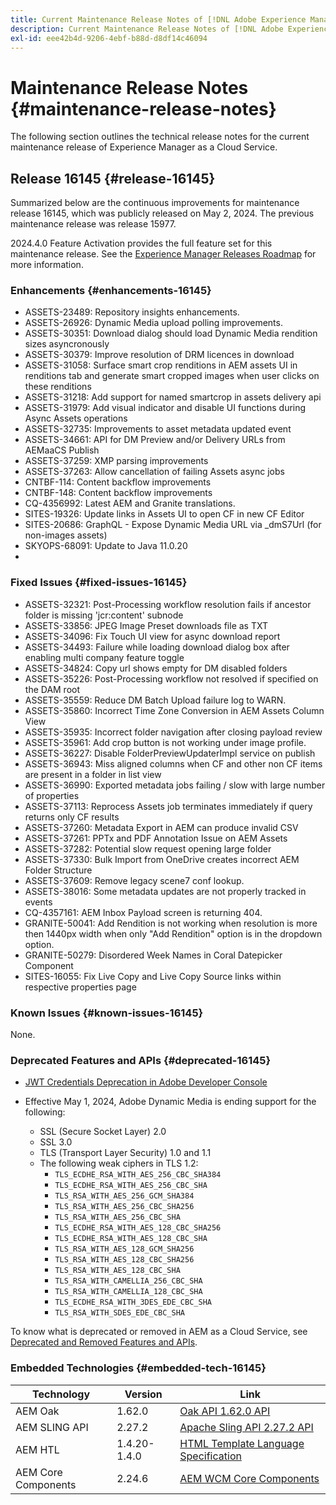 ```yaml
---
title: Current Maintenance Release Notes of [!DNL Adobe Experience Manager] as a Cloud Service.
description: Current Maintenance Release Notes of [!DNL Adobe Experience Manager] as a Cloud Service.
exl-id: eee42b4d-9206-4ebf-b88d-d8df14c46094
---
```

# Maintenance Release Notes {#maintenance-release-notes}

The following section outlines the technical release notes for the current maintenance release of Experience Manager as a Cloud Service.

## Release 16145 {#release-16145}

Summarized below are the continuous improvements for maintenance release 16145, which was publicly released on May 2, 2024. The previous maintenance release was release 15977.

2024.4.0 Feature Activation provides the full feature set for this maintenance release. See the [Experience Manager Releases Roadmap](https://experienceleague.adobe.com/en/docs/experience-manager-release-information/aem-release-updates/update-releases-roadmap) for more information.

### Enhancements {#enhancements-16145}

* ASSETS-23489: Repository insights enhancements.
* ASSETS-26926: Dynamic Media upload polling improvements.
* ASSETS-30351: Download dialog should load Dynamic Media rendition sizes asyncronously
* ASSETS-30379: Improve resolution of DRM licences in download
* ASSETS-31058: Surface smart crop renditions in AEM assets UI in renditions tab and generate smart cropped images when user clicks on these renditions
* ASSETS-31218: Add support for named smartcrop in assets delivery api
* ASSETS-31979: Add visual indicator and disable UI functions during Async Assets operations
* ASSETS-32735: Improvements to asset metadata updated event
* ASSETS-34661: API for DM Preview and/or Delivery URLs from AEMaaCS Publish
* ASSETS-37259: XMP parsing improvements
* ASSETS-37263: Allow cancellation of failing Assets async jobs
* CNTBF-114: Content backflow improvements
* CNTBF-148: Content backflow improvements
* CQ-4356992: Latest AEM and Granite translations.
* SITES-19326: Update links in Assets UI to open CF in new CF Editor
* SITES-20686: GraphQL - Expose Dynamic Media URL via _dmS7Url (for non-images assets)
* SKYOPS-68091: Update to Java 11.0.20 
* 
### Fixed Issues {#fixed-issues-16145}

* ASSETS-32321:	Post-Processing workflow resolution fails if ancestor folder is missing 'jcr:content' subnode
* ASSETS-33856: JPEG Image Preset downloads file as TXT
* ASSETS-34096: Fix Touch UI view for async download report
* ASSETS-34493: Failure while loading download dialog box after enabling multi company feature toggle
* ASSETS-34824:	Copy url shows empty for DM disabled folders
* ASSETS-35226: Post-Processing workflow not resolved if specified on the DAM root
* ASSETS-35559: Reduce DM Batch Upload failure log to WARN.
* ASSETS-35860: Incorrect Time Zone Conversion in AEM Assets Column View
* ASSETS-35935: Incorrect folder navigation after closing payload review
* ASSETS-35961: Add crop button is not working under image profile.
* ASSETS-36227: Disable FolderPreviewUpdaterImpl service on publish
* ASSETS-36943: Miss aligned columns when CF and other non CF items are present in a folder in list view
* ASSETS-36990: Exported metadata jobs failing / slow with large number of properties
* ASSETS-37113: Reprocess Assets job terminates immediately if query returns only CF results
* ASSETS-37260: Metadata Export in AEM can produce invalid CSV
* ASSETS-37261: PPTx and PDF Annotation Issue on AEM Assets
* ASSETS-37282: Potential slow request opening large folder
* ASSETS-37330: Bulk Import from OneDrive creates incorrect AEM Folder Structure
* ASSETS-37609: Remove legacy scene7 conf lookup.
* ASSETS-38016: Some metadata updates are not properly tracked in events
* CQ-4357161: AEM Inbox Payload screen is returning 404.
* GRANITE-50041: Add Rendition is not working when resolution is more then 1440px width when only "Add Rendition" option is in the dropdown option.
* GRANITE-50279: Disordered Week Names in Coral Datepicker Component
* SITES-16055: Fix Live Copy and Live Copy Source links within respective properties page

### Known Issues {#known-issues-16145}

None.

### Deprecated Features and APIs {#deprecated-16145}

* [JWT Credentials Deprecation in Adobe Developer Console](/help/security/jwt-credentials-deprecation-in-adobe-developer-console.md)

* Effective May 1, 2024, Adobe Dynamic Media is ending support for the following:

  * SSL (Secure Socket Layer) 2.0
  * SSL 3.0 
  * TLS (Transport Layer Security) 1.0 and 1.1
  * The following weak ciphers in TLS 1.2:
    * `TLS_ECDHE_RSA_WITH_AES_256_CBC_SHA384`
    * `TLS_ECDHE_RSA_WITH_AES_256_CBC_SHA`
    * `TLS_RSA_WITH_AES_256_GCM_SHA384`
    * `TLS_RSA_WITH_AES_256_CBC_SHA256`
    * `TLS_RSA_WITH_AES_256_CBC_SHA`
    * `TLS_ECDHE_RSA_WITH_AES_128_CBC_SHA256`
    * `TLS_ECDHE_RSA_WITH_AES_128_CBC_SHA`
    * `TLS_RSA_WITH_AES_128_GCM_SHA256`
    * `TLS_RSA_WITH_AES_128_CBC_SHA256`
    * `TLS_RSA_WITH_AES_128_CBC_SHA`
    * `TLS_RSA_WITH_CAMELLIA_256_CBC_SHA`
    * `TLS_RSA_WITH_CAMELLIA_128_CBC_SHA`
    * `TLS_ECDHE_RSA_WITH_3DES_EDE_CBC_SHA`
    * `TLS_RSA_WITH_SDES_EDE_CBC_SHA`


To know what is deprecated or removed in AEM as a Cloud Service, see [Deprecated and Removed Features and APIs](/help/release-notes/deprecated-removed-features.md).

### Embedded Technologies {#embedded-tech-16145}

|Technology|Version|Link|
|---|---|---|
|AEM Oak | 1.62.0|[Oak API 1.62.0 API](https://www.javadoc.io/doc/org.apache.jackrabbit/oak-api/1.62.0/index.html)| 
|AEM SLING API | 2.27.2 |[Apache Sling API 2.27.2 API](https://www.javadoc.io/doc/org.apache.sling/org.apache.sling.api/latest/index.html)|
|AEM HTL| 1.4.20-1.4.0 |[HTML Template Language Specification](https://github.com/adobe/htl-spec)|
|AEM Core Components| 2.24.6|[AEM WCM Core Components](https://github.com/adobe/aem-core-wcm-components)|

